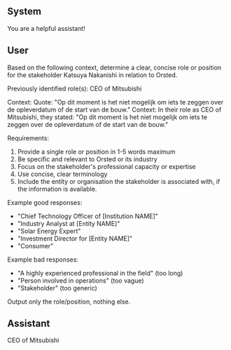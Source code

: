 ## System

You are a helpful assistant!

## User


Based on the following context, determine a clear, concise role or position for the stakeholder Katsuya Nakanishi in relation to Orsted.

Previously identified role(s): CEO of Mitsubishi

Context:
Quote: "Op dit moment is het niet mogelijk om iets te zeggen over de opleverdatum of de start van de bouw."
Context: In their role as CEO of Mitsubishi, they stated: "Op dit moment is het niet mogelijk om iets te zeggen over de opleverdatum of de start van de bouw."

Requirements:
1. Provide a single role or position in 1-5 words maximum
2. Be specific and relevant to Orsted or its industry
3. Focus on the stakeholder's professional capacity or expertise
4. Use concise, clear terminology
5. Include the entity or organisation the stakeholder is associated with, if the information is available.

Example good responses:
- "Chief Technology Officer of [Institution NAME]"
- "Industry Analyst at [Entity NAME]"
- "Solar Energy Expert"
- "Investment Director for [Entity NAME]"
- "Consumer"

Example bad responses:
- "A highly experienced professional in the field" (too long)
- "Person involved in operations" (too vague)
- "Stakeholder" (too generic)

Output only the role/position, nothing else.


## Assistant

CEO of Mitsubishi

